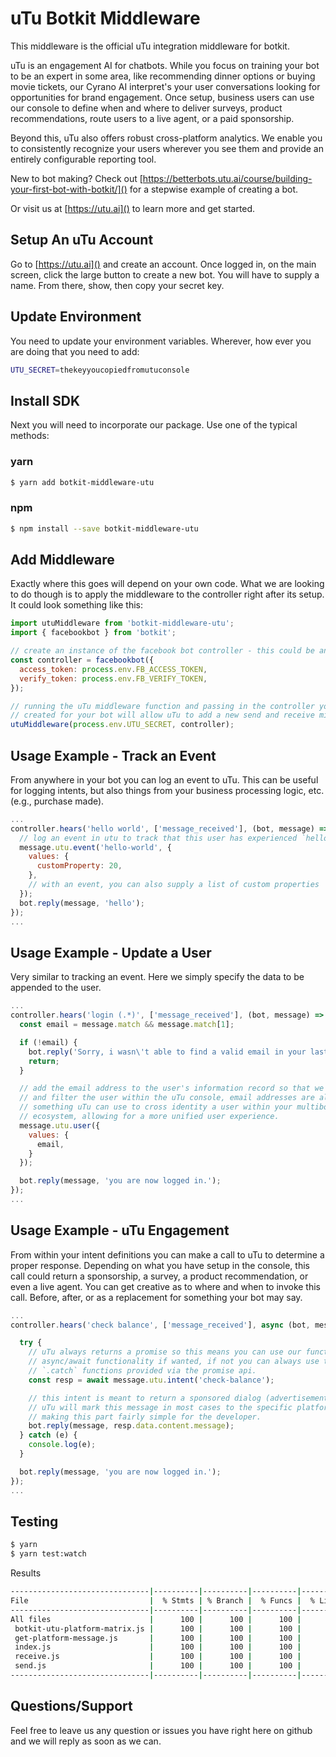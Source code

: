 # uTu Botkit Middleware

This middleware is the official uTu integration middleware for botkit.

uTu is an engagement AI for chatbots.  While you focus on training your bot to be an expert in some area, like recommending dinner options or buying movie tickets, our Cyrano AI  interpret's your user conversations looking for opportunities for brand engagement.  Once setup, business users can use our console to define when and where to deliver surveys, product recommendations, route users to a live agent, or a paid sponsorship.

Beyond this, uTu also offers robust cross-platform analytics.  We enable you to consistently recognize your users wherever you see them and provide an entirely configurable reporting tool.

New to bot making?  Check out [https://betterbots.utu.ai/course/building-your-first-bot-with-botkit/]() for a stepwise example of creating a bot.  

Or visit us at [https://utu.ai]() to learn more and get started.  

## Setup An uTu Account
Go to [https://utu.ai]() and create an account. Once logged in, on the main screen, click the large button to create a new bot.  You will have to supply a name.  From there, show, then copy your secret key.

## Update Environment
You need to update your environment variables.  Wherever, how ever you are doing that you need to add:
```sh
UTU_SECRET=thekeyyoucopiedfromutuconsole
```

## Install SDK
Next you will need to incorporate our package.  Use one of the typical methods:

### yarn
```sh
$ yarn add botkit-middleware-utu
```

### npm
```sh
$ npm install --save botkit-middleware-utu
```

## Add Middleware
Exactly where this goes will depend on your own code.  What we are looking to do though is to apply the middleware to the controller right after its setup.  It could look something like this:

```js
import utuMiddleware from 'botkit-middleware-utu';
import { facebookbot } from 'botkit';

// create an instance of the facebook bot controller - this could be any controller, just using this for demo
const controller = facebookbot({
  access_token: process.env.FB_ACCESS_TOKEN,
  verify_token: process.env.FB_VERIFY_TOKEN,
});

// running the uTu middleware function and passing in the controller you have already
// created for your bot will allow uTu to add a new send and receive middleware,
utuMiddleware(process.env.UTU_SECRET, controller);
```

## Usage Example - Track an Event
From anywhere in your bot you can log an event to uTu.  This can be useful for logging intents, but also things from your business processing logic, etc. (e.g., purchase made).
```js
...
controller.hears('hello world', ['message_received'], (bot, message) => {
  // log an event in utu to track that this user has experienced `hello-world`
  message.utu.event('hello-world', {
    values: {
      customProperty: 20,
    },
    // with an event, you can also supply a list of custom properties
  });
  bot.reply(message, 'hello');
});
...
```

## Usage Example - Update a User
Very similar to tracking an event.  Here we simply specify the data to be appended to the user.
```js
...
controller.hears('login (.*)', ['message_received'], (bot, message) => {
  const email = message.match && message.match[1];

  if (!email) {
    bot.reply('Sorry, i wasn\'t able to find a valid email in your last message');
    return;
  }

  // add the email address to the user's information record so that we segment
  // and filter the user within the uTu console, email addresses are also
  // something uTu can use to cross identity a user within your multibot/multichannel
  // ecosystem, allowing for a more unified user experience.
  message.utu.user({
    values: {
      email,
    }
  });

  bot.reply(message, 'you are now logged in.');
});
...
```

## Usage Example - uTu Engagement
From within your intent definitions you can make a call to uTu to determine a proper response. Depending on what you have setup in the console, this call could return a sponsorship, a survey, a product recommendation, or even a live agent.  You can get creative as to where and when to invoke this call.  Before, after, or as a replacement for something your bot may say.
```js
...
controller.hears('check balance', ['message_received'], async (bot, message) => {

  try {
    // uTu always returns a promise so this means you can use our functions with the
    // async/await functionality if wanted, if not you can always use the `.then` and
    // `.catch` functions provided via the promise api.
    const resp = await message.utu.intent('check-balance');

    // this intent is meant to return a sponsored dialog (advertisement)
    // uTu will mark this message in most cases to the specific platforms needs
    // making this part fairly simple for the developer.
    bot.reply(message, resp.data.content.message);
  } catch (e) {
    console.log(e);
  }

  bot.reply(message, 'you are now logged in.');
});
...
```

## Testing
```sh
$ yarn
$ yarn test:watch
```

Results
```sh
-------------------------------|----------|----------|----------|----------|----------------|
File                           |  % Stmts | % Branch |  % Funcs |  % Lines |Uncovered Lines |
-------------------------------|----------|----------|----------|----------|----------------|
All files                      |      100 |      100 |      100 |      100 |                |
 botkit-utu-platform-matrix.js |      100 |      100 |      100 |      100 |                |
 get-platform-message.js       |      100 |      100 |      100 |      100 |                |
 index.js                      |      100 |      100 |      100 |      100 |                |
 receive.js                    |      100 |      100 |      100 |      100 |                |
 send.js                       |      100 |      100 |      100 |      100 |                |
-------------------------------|----------|----------|----------|----------|----------------|
```

## Questions/Support
Feel free to leave us any question or issues you have right here on github and we will reply as soon as we can.
